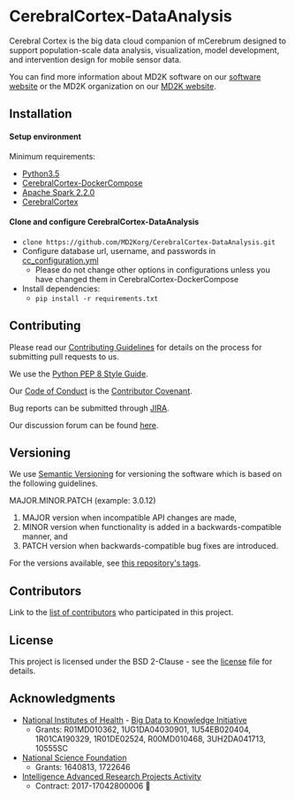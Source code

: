 # CerebralCortex-DataAnalysis

Cerebral Cortex is the big data cloud companion of mCerebrum designed to support population-scale data analysis, visualization, model development, and intervention design for mobile sensor data.

You can find more information about MD2K software on our [software website](https://md2k.org/software) or the MD2K organization on our [MD2K website](https://md2k.org/).

## Installation

#### Setup environment
Minimum requirements:
* [Python3.5](https://www.python.org/downloads/release/python-350/)
* [CerebralCortex-DockerCompose](https://github.com/MD2Korg/CerebralCortex-DockerCompose)
* [Apache Spark 2.2.0](https://spark.apache.org/releases/spark-release-2-2-0.html) 
* [CerebralCortex](https://github.com/MD2Korg/CerebralCortex-2.0.git)

#### Clone and configure CerebralCortex-DataAnalysis
* `clone https://github.com/MD2Korg/CerebralCortex-DataAnalysis.git`
* Configure database url, username, and passwords in [cc_configuration.yml](https://github.com/MD2Korg/CerebralCortex-2.0/blob/master/cerebralcortex/core/resources/cc_configuration.yml)
    * Please do not change other options in configurations unless you have changed them in CerebralCortex-DockerCompose   
* Install dependencies:
    * `pip install -r requirements.txt`


## Contributing
Please read our [Contributing Guidelines](https://md2k.org/contributing/contributing-guidelines.html) for details on the process for submitting pull requests to us.

We use the [Python PEP 8 Style Guide](https://www.python.org/dev/peps/pep-0008/).

Our [Code of Conduct](https://md2k.org/contributing/code-of-conduct.html) is the [Contributor Covenant](https://www.contributor-covenant.org/).

Bug reports can be submitted through [JIRA](https://md2korg.atlassian.net/secure/Dashboard.jspa).

Our discussion forum can be found [here](https://discuss.md2k.org/).

## Versioning

We use [Semantic Versioning](https://semver.org/) for versioning the software which is based on the following guidelines.

MAJOR.MINOR.PATCH (example: 3.0.12)

  1. MAJOR version when incompatible API changes are made,
  2. MINOR version when functionality is added in a backwards-compatible manner, and
  3. PATCH version when backwards-compatible bug fixes are introduced.

For the versions available, see [this repository's tags](https://github.com/MD2Korg/CerebralCortex-DataAnalysis/tags).

## Contributors

Link to the [list of contributors](https://github.com/MD2Korg/CerebralCortex-DataAnalysis/graphs/contributors) who participated in this project.

## License

This project is licensed under the BSD 2-Clause - see the [license](https://md2k.org/software-under-the-hood/software-uth-license) file for details.

## Acknowledgments

* [National Institutes of Health](https://www.nih.gov/) - [Big Data to Knowledge Initiative](https://datascience.nih.gov/bd2k)
  * Grants: R01MD010362, 1UG1DA04030901, 1U54EB020404, 1R01CA190329, 1R01DE02524, R00MD010468, 3UH2DA041713, 10555SC
* [National Science Foundation](https://www.nsf.gov/)
  * Grants: 1640813, 1722646
* [Intelligence Advanced Research Projects Activity](https://www.iarpa.gov/)
  * Contract: 2017-17042800006

